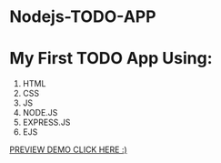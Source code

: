 # Nodejs-TODO-APP
<h1> My First TODO App Using: </h1>
<ol>
<li>HTML</li>
<li>CSS</li>
<li>JS</li>
<li>NODE.JS</li>
<li>EXPRESS.JS</li>
<li>EJS</li>
</ol>
<a href="https://nodejs-todo01.herokuapp.com/">PREVIEW DEMO CLICK HERE :)</a>

